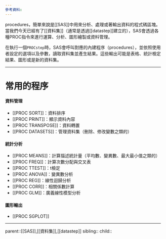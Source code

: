 ```yaml
---
參考資料:
---
```

procedures，簡單來說是[[SAS]]中用來分析、處理或著輸出資料的程式碼區塊。
當我們今天已經有了[[資料集]]（通常是透過[[datastep]]建立的），SAS會透過各種PROC指令來進行運算、分析、圖形繪製或資料管理。

在執行一個`PROCstep`時，SAS會呼叫對應的內建程序（procedures），並依照使用者設定的選項以及參數，讀取資料集並產生結果。這些輸出可能是表格、統計檢定結果、圖形或是新的資料集。
- - -
# 常用的程序

#### 資料管理
- [[PROC SORT]]：資料排序
- [[PROC PRINT]]：顯示資料內容
- [[PROC TRANSPOSE]]：資料轉置
- [[PROC DATASETS]]：管理資料集（刪除、修改變數之類的）
#### 統計分析
- [[PROC MEANS]]：計算描述統計量（平均數、變異數、最大最小值之類的）
- [[PROC FREQ]]：計算次數分配與交叉表
- [[PROC TTEST]]：t檢定
- [[PROC ANOVA]]：變異數分析
- [[PROC REG]]：線性迴歸分析
- [[PROC CORR]]：相關係數計算
- [[PROC GLM]]：廣義線性模型分析
#### 圖形輸出
- [[PROC SGPLOT]]


- - -
parent::[[SAS]],[[資料集]],[[datastep]]
sibling::
child::